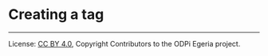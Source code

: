 <!-- SPDX-License-Identifier: CC-BY-4.0 -->
<!-- Copyright Contributors to the ODPi Egeria project. -->

# Creating a tag




----
License: [CC BY 4.0](https://creativecommons.org/licenses/by/4.0/),
Copyright Contributors to the ODPi Egeria project.